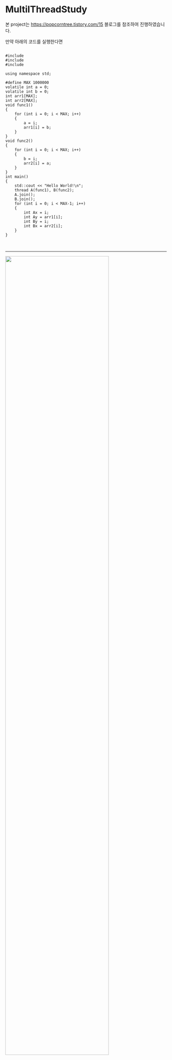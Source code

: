 # MultilThreadStudy
본 project는 https://popcorntree.tistory.com/15 블로그를 참조하여 진행하였습니다.

만약 아래의 코드를 실행한다면
<pre>
<code>
#include <iostream>
#include <thread>
#include <atomic>

using namespace std;

#define MAX 1000000
volatile int a = 0;
volatile int b = 0;
int arr1[MAX];
int arr2[MAX];
void func1()
{
    for (int i = 0; i < MAX; i++)
    {
        a = i;
        arr1[i] = b;
    }
}
void func2()
{
    for (int i = 0; i < MAX; i++)
    {
        b = i;
        arr2[i] = a;
    }
}
int main()
{
    std::cout << "Hello World!\n";
    thread A(func1), B(func2);
    A.join();
    B.join();
    for (int i = 0; i < MAX-1; i++)
    {
        int Ax = i;
        int Ay = arr1[i];
        int By = i;
        int Bx = arr2[i];
    }
}

</code>
</pre>
<hr/>
<img width="80%" src="https://user-images.githubusercontent.com/38064756/114533768-38a93d00-9c89-11eb-86f9-5a1ac526339b.jpg"/>


위와 같은 결과값을 얻을 수 있습니다.
위의 결과값에서 Thread A가 func1을 실행하면서 x=849일때 y의 값이 891이라는 것을 확인할 수 있습니다. 그리고 Thread B가 func2를 실행하면서 y=891일 때는 x가 842라는 값으로 참조하는 것을 확인할수 있습니다.
이어서, 다음 줄을 확인해보면 x=861일 때 y=894입니다. 그리고, y=894일 때는 x=842입니다.
각각의 결과가 의미하는바는 ThreadB에서는 y가 897의 값을 가질 때까지 x는 값이 업데이트되지 않습니다. 하지만, Thread A에서는 y가 897이 되기전에 x를 849~865까지 계속 업데이트 하는 것을 볼 수 있습니다. 이를 통해, 아래의 이미지에서 보이는 것처럼 메모리 일관성이 깨졋다는 것을 확인할 수 있습니다.


<img width="80%" src="https://user-images.githubusercontent.com/38064756/114533695-229b7c80-9c89-11eb-831f-1297cc638e43.png"/>

이를 해결하기위해 a와 b를 atomic<int>로 바꿔준다면 ( 각 변수들의 값을 갱신할 때 Atomic하게 실행시켜준다면 ) 메모리 일관성을 유지할 수 있습니다.
그 이유는 Atomic 자료형은 메모리를 읽고 갱신하고 다시 해당 메모리에 값을 쓰는 작업을 1개의 명령어로 처리해주도록 합니다. 다시말해서, 메모리를 읽고 쓰는 작업을 하는 동안 다른 쓰레드로 문맥교환이 안된다는 뜻입니다. 이를 통해서, 두 쓰레드가 항상 동일한 값을 참조하도록 해줍니다.
또한 이외에도, Atomic 자료형은 기본적으로 memory_order_seq_cst 매크로를 사용하여 동작하여 
    <pre>
    <code>
    atomic<int> a = 10;
    atomic<int> b = 100;
    atomic<int> c = 1000;
    Thread A func(){
    b=c;
    c=a;
    a=c;
    }
    </code>
    </pre>
위와 같은 코드에서 순차적으로 명령어를 실행하도록 보장해줍니다.
메모리 접근 매크로 :
.operation(memory_order_relaxed) : 메모리 접근 순서를 따로 케어하지 않습니다. cpu의 성능 향상을 고려하여 임의로 순서로 메모리를 접근합니다.
.operation(memory_order_release) : 이 명령어 실행 시 이 명령어보다 위에 선언 모든 메모리 명령어들을 처리하고 다음 명령어를 실행합니다. 따라서, 아래의 명령어들은 위의 명령어들의 결과를 참조할수 있습니다.
.operation(memory_order_acquire) : 이 명령어가 실행완료 되기 전까지 아래 명령어는 실행되지 않습니다. 위에 명령어의 순서는 관여하지 않습니다.
.operation(memory_order_seq_cst) : 이 명령어는 모든 쓰레드가 동일한 메모리 값을 참조하도록 제어합니다

** Memory_order_seq_cst와 memory_order_acquire, release 동기화의 차이점은 Memory_order_acquire 동기화의 경우 다른 CPU코어에서의 값은 케어해주지 않습니다. 즉, Core A에서 해당 동기화를 통해 메모리 작업 순서를 동기화해주어도 Core B에서는 해당 결과 값들이 정상적으로 반영되지 않을 수 있습니다. 하지만, Memory_order_seq_cst는 모든 Core에서 해당 결과 값을 참조할 수 있도록 해줍니다. 따라서, Memory_order_seq_cst는 다른 메모리 동기화 매크로보다 느립니다.

** Single Thread의 경우에도 CPU의 최적화로 인해서 메모리 접근 명령어가 순서대로 실행되지 않을 수 있지만 CPU 파이프라인에서 특정 변수에 대한 값을 확인하는 경우 해당 명령어 실행과정에서 파이프라인에 해당 변수에 대한 작업이 있는지 확인하고 있다면 forwarding을 통해서 해당 값을 불러옵니다. 만약 해당 변수에 대한 작업이 파이프라인에 없다면 메모리를 참조해서 값을 불러오게 됩니다.
이를 통해서 Single Thread에서는 명시적으로 메모리 오더를 조절해주지  프로그래머가 의도한대로 명령어가 실행되도록 합니다.

** CPU의 최적화는 비순차적 명령어 처리 매커니즘을 통해 이루어집니다. 컴퓨터 CPU는 성능 향상을 위해서 파이프라이닝 기법을 사용하고 있습니다.
<img width="80%" src="https://www.google.com/urlsa=i&url=https%3A%2F%2Fko.wikipedia.org%2Fwiki%2F%25EB%25AA%2585%25EB%25A0%25B9%25EC%2596%25B4_%25ED%258C%258C%25EC%259D%25B4%25ED%2594%2584%25EB%259D%25BC%25EC%259D%25B8&psig=AOvVaw3Nuw7hESZeWk4nIIdA7EBD&ust=1619242112093000&source=images&cd=vfe&ved=0CAIQjRxqFwoTCKj8nonRk_ACFQAAAAAdAAAAABAD"/>


memory_order 관련 내용은 https://modoocode.com/271 게시글을 참조하였습니다.
